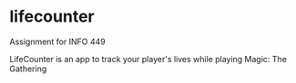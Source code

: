 # lifecounter

Assignment for INFO 449

LifeCounter is an app to track your player's lives while playing Magic: The Gathering
